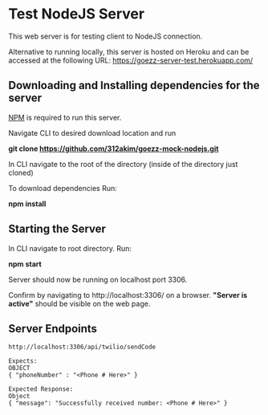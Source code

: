 
# Test NodeJS Server
This web server is for testing client to NodeJS connection.

Alternative to running locally, this server is hosted on Heroku and can be accessed at the following URL:
https://goezz-server-test.herokuapp.com/

## Downloading and Installing dependencies for the server
[NPM](https://www.npmjs.com/) is required to run this server.

Navigate CLI to desired download location and run

**git clone https://github.com/312akim/goezz-mock-nodejs.git**

In CLI navigate to the root of the directory (inside of the directory just cloned)

To download dependencies
Run:

**npm install**

## Starting the Server
In CLI navigate to root directory.
Run:

**npm start**

Server should now be running on localhost port 3306.

Confirm by navigating to http://localhost:3306/ on a browser.
**"Server is active"** should be visible on the web page.

## Server Endpoints
    http://localhost:3306/api/twilio/sendCode
    
    Expects:
    OBJECT
    { "phoneNumber" : "<Phone # Here>" }
    
    Expected Response:
    Object
    { "message": "Successfully received number: <Phone # Here>" }